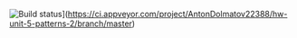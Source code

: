 ![Build status](https://ci.appveyor.com/api/projects/status/3ooe61mcwwhyj2xh/branch/master?svg=true)](https://ci.appveyor.com/project/AntonDolmatov22388/hw-unit-5-patterns-2/branch/master)